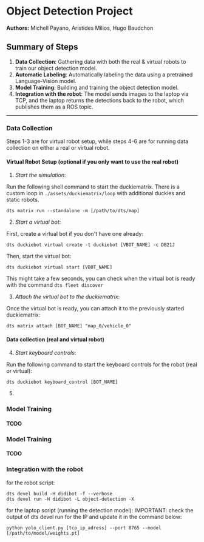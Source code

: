 # Object Detection Project

**Authors:** Michell Payano, Aristides Milios, Hugo Baudchon

## Summary of Steps  
1. **Data Collection**: Gathering data with both the real & virtual robots to train our object detection model.  
2. **Automatic Labeling**: Automatically labeling the data using a pretrained Language-Vision model.
3. **Model Training**: Building and training the object detection model.  
4. **Integration with the robot**: The model sends images to the laptop via TCP, and the laptop returns the detections back to the robot, which publishes them as a ROS topic.

---

### Data Collection

Steps 1-3 are for virtual robot setup, while steps 4-6 are for running data collection on either a real or virtual robot.

#### Virtual Robot Setup (optional if you only want to use the real robot)

1. *Start the simulation*:  

Run the following shell command to start the duckiematrix. There is a custom loop in ```./assets/duckiematrix/loop``` with additional duckies and static robots.
```shell
dts matrix run --standalone -m [/path/to/dts/map]
```

2. *Start a virtual bot*:

First, create a virtual bot if you don't have one already:
```shell
dts duckiebot virtual create -t duckiebot [VBOT_NAME] -c DB21J
```

Then, start the virtual bot:
```shell
dts duckiebot virtual start [VBOT_NAME]
```

This might take a few seconds, you can check when the virtual bot is ready with the command ```dts fleet discover```

3. *Attach the virtual bot to the duckiematrix*:

Once the virtual bot is ready, you can attach it to the previously started duckiematrix:
```shell
dts matrix attach [BOT_NAME] "map_0/vehicle_0"
```

#### Data collection (real and virtual robot)
4. *Start keyboard controls*:

Run the following command to start the keyboard controls for the robot (real or virtual):
```shell
dts duckiebot keyboard_control [BOT_NAME]
```

5. 




### Model Training  

#### TODO

### Model Training

#### TODO

### Integration with the robot

for the robot script:
```
dts devel build -H didibot -f --verbose
dts devel run -H didibot -L object-detection -X
```

for the laptop script (running the detection model):
IMPORTANT: check the output of dts devel run for the IP and update it in the command below:
```
python yolo_client.py [tcp_ip_adress] --port 8765 --model [/path/to/model/weights.pt]
```